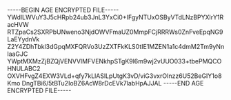 -----BEGIN AGE ENCRYPTED FILE-----
YWdlLWVuY3J5cHRpb24ub3JnL3YxCi0+IFgyNTUxOSByVTdLNzBPYXlrY1RacHVW
RTZpaCs2SXRPbUNweno3NjdOWVFmaUZ0MmpFCjRRRWs0ZnFveEpqNG9LaEYydnVk
Z2Y4ZDhTbkl3dGpqMXFQRVo3UzZXTFkKLS0tIE1MZEN1a1c4dmM2Tm9yNnlaaGJC
YWptMXMzZjBZQjVENVVlMFVENkhpSTgK9l6m9wj2vUUO033+tbePMQCOHNULABC2
OXVHFvgZ4EXW3VLd+qfy7kLlASlLpUtgK3vD/viG3vxrOInzz6U52BeGIY1o8Kmo
DngTBi6/5tBTu2IoBZ6AcW8rDcEVk7labHpAJJAL
-----END AGE ENCRYPTED FILE-----
